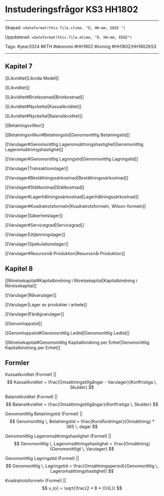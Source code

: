 # Instuderingsfrågor KS3 HH1802

---

Skapad: `=dateformat(this.file.ctime, "D, HH:mm, EEEE ")`

Uppdaterad: `=dateformat(this.file.mtime, "D, HH:mm, EEEE")`

Tags: #year2024 #KTH #ekonomi #HH1802 #övning #HH1802/HH1802KS3

---

## Kapitel 7

[[Likviditet|Likvida Medel]]

[[Likviditet]]

[[Likviditet#Bristkostnad|Bristkostnad]]

[[Likviditet#Nyckeltal|Kassalikviditet]]

[[Likviditet#Nyckeltal|Balanslikviditet]]

[[Betalningsvillkor]]

[[Betalningsvillkor#Betalningstid|Genomsnittlig Betalningstid]]

[[Varulager#Genomsnittlig Lageromsättningshastighet|Genomsnittlig Lageromsättningshastighet]]

[[Varulager#Genomsnittlig Lagringstid|Genomsnittlig Lagringstid]]

[[Varulager|Transaktionslager]]

[[Varulager#Beställningssärkostnad|Beställningssärkostnad]]

[[Varulager#Ställkostnad|Ställkostnad]]

[[Varulager#Lagerhållningssärkostnad|Lagerhållningssärkostnad]]

[[Varulager#Kvadratrotsformeln|Kvadratrotsformeln, Wilson-formeln]]

[[Varulager|Säkerhetslager]]

[[Varulager#Servicegrad|Servicegrad]]

[[Varulager|Utjämningslager]]

[[Varulager|Spekulationslager]]

[[Varulager#Resurssnål Produktion|Resurssnål Produktion]]

## Kapitel 8

[[Rörelsekapital#Kapitalbindning i Rörelsekapital|Kapitalbindning i Rörelsekapital]]

[[Varulager|Råvarulager]]

[[Varulager|Lager av produkter i arbete]]

[[Varulager|Färdigvarulager]]

[[Genomloppstid]]

[[Genomloppstid#Genomsnittlig Ledtid|Genomsnittlig Ledtid]]

[[Rörelsekapital#Genomsnittlig Kapitalbindning per Enhet|Genomsnittlig Kapitalbindning per Enhet]]

## Formler

Kassalikviditet (Formel)
||
$$
Kassalikviditet = \frac{Omsättningstillgångar - Varulager}{Kortfristiga \, Skulder}
$$
<!--SR:!2024-05-02,5,250-->

Balanslikviditet (Formel)
||
$$
Balanslikviditet = \frac{Omsättningstillgångar}{Kortfristiga \, Skulder}
$$
<!--SR:!2024-05-02,5,268-->

Genomsnittlig Betalningstid (Formel)
||
$$
Genomsnittlig \, Betalningstid = \frac{Kundfordringar}{Omsättning} * 365 \, dagar
$$
<!--SR:!2024-05-04,6,245-->

Genomsnittlig Lageromsättningshastighet (Formel)
||
$$
Genomsnittlig \, Lageromsättningshastighet = \frac{Omsättning}{Genomsnittligt \, Varulager}
$$
<!--SR:!2024-05-01,2,188-->

Genomsnittlig Lagringstid (Formel)
||
$$
Genomsnittlig \, Lagringstid = \frac{Omsättningsperiod}{Genomsnittlig \, Lageromsättningshastighet}
$$
<!--SR:!2024-04-30,1,188-->

Kvadratrotsformeln (Formel)
||
$$
v_{o} = \sqrt{\frac{2 * B * O}{L}}
$$
<!--SR:!2024-05-06,9,250-->
